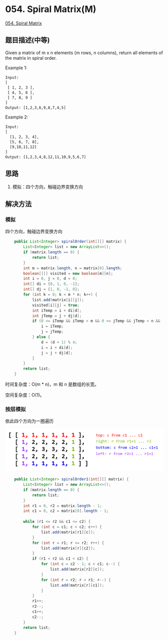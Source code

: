 # 054. Spiral Matrix\(M\)

[054. Spiral Matrix](https://leetcode-cn.com/problems/spiral-matrix/)

## 题目描述\(中等\)

Given a matrix of m x n elements \(m rows, n columns\), return all elements of the matrix in spiral order.

Example 1:

```
Input:
[
 [ 1, 2, 3 ],
 [ 4, 5, 6 ],
 [ 7, 8, 9 ]
]
Output: [1,2,3,6,9,8,7,4,5]
```

Example 2:

```
Input:
[
  [1, 2, 3, 4],
  [5, 6, 7, 8],
  [9,10,11,12]
]
Output: [1,2,3,4,8,12,11,10,9,5,6,7]
```

## 思路

1. 模拟：四个方向，触碰边界变换方向

## 解决方法

### 模拟

四个方向，触碰边界变换方向

```java
    public List<Integer> spiralOrder(int[][] matrix) {
        List<Integer> list = new ArrayList<>();
        if (matrix.length == 0) {
            return list;
        }
        int m = matrix.length, n = matrix[0].length;
        boolean[][] visited = new boolean[m][n];
        int i = 0, j = 0, d = 0;
        int[] di = {0, 1, 0, -1};
        int[] dj = {1, 0, -1, 0};
        for (int k = 0; k < m * n; k++) {
            list.add(matrix[i][j]);
            visited[i][j] = true;
            int iTemp = i + di[d];
            int jTemp = j + dj[d];
            if (0 <= iTemp && iTemp < m && 0 <= jTemp && jTemp < n && !visited[iTemp][jTemp]) {
                i = iTemp;
                j = jTemp;
            } else {
                d = (d + 1) % 4;
                i = i + di[d];
                j = j + dj[d];
            }
        }
        return list;
    }
```

时间复杂度：O\(m \* n\)，m 和 n 是数组的长宽。

空间复杂度：O\(1\)。

### 按层模拟

依此四个方向为一圈遍历

![](../assets/leetcode-note/001-100/054-s-2-1.png)

```java
    public List<Integer> spiralOrder1(int[][] matrix) {
        List<Integer> list = new ArrayList<>();
        if (matrix.length == 0) {
            return list;
        }
        int r1 = 0, r2 = matrix.length - 1;
        int c1 = 0, c2 = matrix[0].length - 1;

        while (r1 <= r2 && c1 <= c2) {
            for (int c = c1; c < c2; c++) {
                list.add(matrix[r1][c]);
            }
            for (int r = r1; r <= r2; r++) {
                list.add(matrix[r][c2]);
            }
            if (r1 < r2 && c1 < c2) {
                for (int c = c2 - 1; c > c1; c--) {
                    list.add(matrix[r2][c]);
                }
                for (int r = r2; r > r1; r--) {
                    list.add(matrix[r][c1]);
                }
            }
            r1++;
            r2--;
            c1++;
            c2--;
        }
        return list;
    }
```



